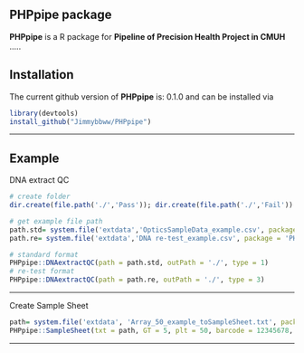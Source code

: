 
## <i class="fa fa-map" aria-hidden="true"></i> PHPpipe package

**PHPpipe** is a R package for **Pipeline of Precision Health Project in CMUH** .....

## <i class="fa fa-rocket" aria-hidden="true"></i> Installation

The current github version of **PHPpipe** is: 0.1.0 and can be installed via

``` r
library(devtools)
install_github("Jimmybbww/PHPpipe")
```

---

## <i class="fa fa-rocket" aria-hidden="true"></i> Example

DNA extract QC

``` r
# create folder
dir.create(file.path('./','Pass')); dir.create(file.path('./','Fail'))

# get example file path
path.std= system.file('extdata','OpticsSampleData_example.csv', package = 'PHPpipe')
path.re= system.file('extdata','DNA re-test_example.csv', package = 'PHPpipe')

# standard format
PHPpipe::DNAextractQC(path = path.std, outPath = './', type = 1)
# re-test format
PHPpipe::DNAextractQC(path = path.re, outPath = './', type = 3)
```

---

Create Sample Sheet

``` r
path= system.file('extdata', 'Array_50_example_toSampleSheet.txt', package = 'PHPpipe')
PHPpipe::SampleSheet(txt = path, GT = 5, plt = 50, barcode = 12345678, outPath = './')
```

---

